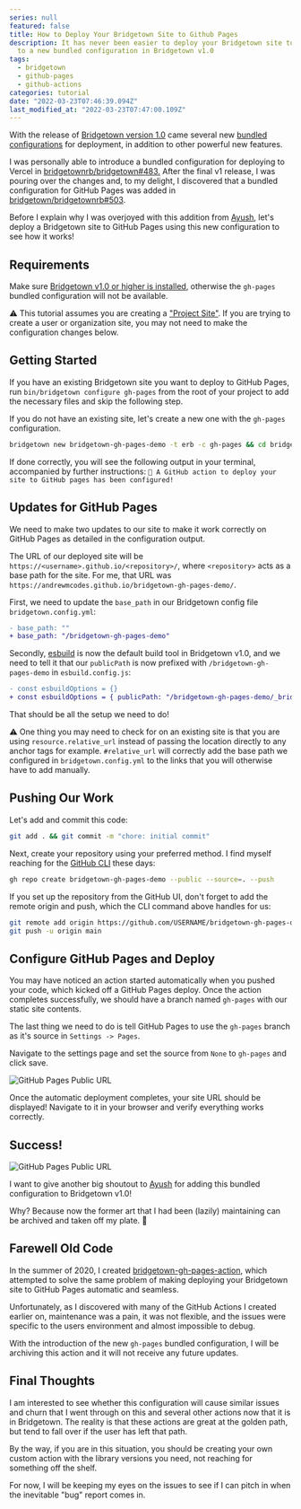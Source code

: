 ```yaml
---
series: null
featured: false
title: How to Deploy Your Bridgetown Site to Github Pages
description: It has never been easier to deploy your Bridgetown site to GitHub Pages thanks
  to a new bundled configuration in Bridgetown v1.0
tags:
  - bridgetown
  - github-pages
  - github-actions
categories: tutorial
date: "2022-03-23T07:46:39.094Z"
last_modified_at: "2022-03-23T07:47:00.109Z"
---
```


With the release of [Bridgetown version 1.0](https://www.bridgetownrb.com/release/reaching-1.0-next-generation-progressive-site-generator/) came several new [bundled configurations](https://www.bridgetownrb.com/docs/bundled-configurations) for deployment, in addition to other powerful new features.

I was personally able to introduce a bundled configuration for deploying to Vercel in [bridgetownrb/bridgetown#483.](https://github.com/bridgetownrb/bridgetown/pull/483) After the final v1 release, I was pouring over the changes and, to my delight, I discovered that a bundled configuration for GitHub Pages was added in [bridgetown/bridgetownrb#503](https://github.com/bridgetownrb/bridgetown/pull/503).

Before I explain why I was overjoyed with this addition from [Ayush](https://twitter.com/ayushn21), let's deploy a Bridgetown site to GitHub Pages using this new configuration to see how it works!

## Requirements

Make sure [Bridgetown v1.0 or higher is installed](https://www.bridgetownrb.com/docs), otherwise the `gh-pages` bundled configuration will not be available.

⚠️ This tutorial assumes you are creating a ["Project Site"](https://docs.github.com/en/pages/getting-started-with-github-pages/about-github-pages#types-of-github-pages-sites). If you are trying to create a user or organization site, you may not need to make the configuration changes below.

## Getting Started

If you have an existing Bridgetown site you want to deploy to GitHub Pages, run `bin/bridgetown configure gh-pages` from the root of your project to add the necessary files and skip the following step.

If you do not have an existing site, let's create a new one with the `gh-pages` configuration.

```sh
bridgetown new bridgetown-gh-pages-demo -t erb -c gh-pages && cd bridgetown-gh-pages-demo
```

If done correctly, you will see the following output in your terminal, accompanied by further instructions: `🎉 A GitHub action to deploy your site to GitHub pages has been configured!`

## Updates for GitHub Pages

We need to make two updates to our site to make it work correctly on GitHub Pages as detailed in the configuration output.

The URL of our deployed site will be `https://<username>.github.io/<repository>/`, where `<repository>` acts as a base path for the site. For me, that URL was `https://andrewmcodes.github.io/bridgetown-gh-pages-demo/`.

First, we need to update the `base_path` in our Bridgetown config file `bridgetown.config.yml`:

```diff
- base_path: ""
+ base_path: "/bridgetown-gh-pages-demo"
```

Secondly, [esbuild](https://esbuild.github.io) is now the default build tool in Bridgetown v1.0, and we need to tell it that our `publicPath` is now prefixed with `/bridgetown-gh-pages-demo` in `esbuild.config.js`:

```diff
- const esbuildOptions = {}
+ const esbuildOptions = { publicPath: "/bridgetown-gh-pages-demo/_bridgetown/static" }
```

That should be all the setup we need to do!

⚠️ One thing you may need to check for on an existing site is that you are using `resource.relative_url` instead of passing the location directly to any anchor tags for example. `#relative_url` will correctly add the base path we configured in `bridgetown.config.yml` to the links that you will otherwise have to add manually.

## Pushing Our Work

Let's add and commit this code:

```sh
git add . && git commit -m "chore: initial commit"
```

Next, create your repository using your preferred method. I find myself reaching for the [GitHub CLI](https://cli.github.com/) these days:

```sh
gh repo create bridgetown-gh-pages-demo --public --source=. --push
```

If you set up the repository from the GitHub UI, don't forget to add the remote origin and push, which the CLI command above handles for us:

```sh
git remote add origin https://github.com/USERNAME/bridgetown-gh-pages-demo.git
git push -u origin main
```

## Configure GitHub Pages and Deploy

You may have noticed an action started automatically when you pushed your code, which kicked off a GitHub Pages deploy. Once the action completes successfully, we should have a branch named `gh-pages` with our static site contents.

The last thing we need to do is tell GitHub Pages to use the `gh-pages` branch as it's source in `Settings -> Pages`.

Navigate to the settings page and set the source from `None` to `gh-pages` and click save.

<img alt="GitHub Pages Public URL" src="<%= cloudinary_url 'v1648021946/posts/deploy-bridgetown-to-github-pages/20220323061751Z_Safari_Pages_cfmcb4', :medium %>" />

Once the automatic deployment completes, your site URL should be displayed! Navigate to it in your browser and verify everything works correctly.

## Success!

<img alt="GitHub Pages Public URL" src="<%= cloudinary_url 'v1648021947/posts/deploy-bridgetown-to-github-pages/20220323061936Z_Safari_Your_awesome_title_This_site_is_totally_awesome_a5kova', :medium %>" />

I want to give another big shoutout to [Ayush](https://twitter.com/ayushn21) for adding this bundled configuration to Bridgetown v1.0!

Why? Because now the former art that I had been (lazily) maintaining can be archived and taken off my plate. 🎉

## Farewell Old Code

In the summer of 2020, I created [bridgetown-gh-pages-action](https://github.com/andrewmcodes/bridgetown-gh-pages-action), which attempted to solve the same problem of making deploying your Bridgetown site to GitHub Pages automatic and seamless.

Unfortunately, as I discovered with many of the GitHub Actions I created earlier on, maintenance was a pain, it was not flexible, and the issues were specific to the users environment and almost impossible to debug.

With the introduction of the new `gh-pages` bundled configuration, I will be archiving this action and it will not receive any future updates.

## Final Thoughts

I am interested to see whether this configuration will cause similar issues and churn that I went through on this and several other actions now that it is in Bridgetown. The reality is that these actions are great at the golden path, but tend to fall over if the user has left that path.

By the way, if you are in this situation, you should be creating your own custom action with the library versions you need, not reaching for something off the shelf.

For now, I will be keeping my eyes on the issues to see if I can pitch in when the inevitable "bug" report comes in.
